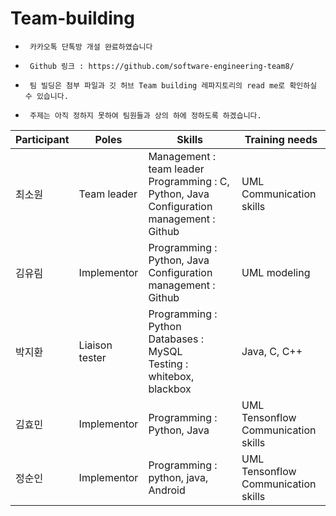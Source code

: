 # Team-building

-      카카오톡 단톡방 개설 완료하였습니다

-      Github 링크 : https://github.com/software-engineering-team8/

-      팀 빌딩은 첨부 파일과 깃 허브 Team building 레파지토리의 read me로 확인하실 수 있습니다.

-      주제는 아직 정하지 못하여 팀원들과 상의 하에 정하도록 하겠습니다.

|Participant|Poles|Skills|Training needs|
|-----------|-----|------|--------------|
|최소원|Team leader|Management : team leader<br>Programming : C, Python, Java<br>Configuration management : Github|UML<br>Communication skills|
|김유림|Implementor|Programming : Python, Java<br>Configuration management : Github|UML modeling|
|박지환|Liaison<br>tester|Programming : Python<br>Databases : MySQL<br>Testing : whitebox, blackbox|Java, C, C++|
|김효민|Implementor|Programming : Python, Java|UML<br>Tensonflow<br>Communication skills|
|정순인|Implementor|Programming : python, java, Android|UML<br>Tensonflow<br>Communication skills|

